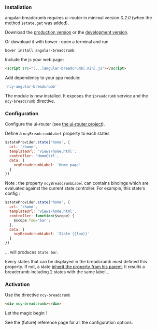 ### Installation
angular-breadcrumb requires ui-router in minimal version *0.2.0* (when the method `$state.get` was added).

Download the [production version][min] or the [development version][max].

[min]: https://raw.github.com/ncuillery/angular-breadcrumb/master/dist/angular-breadcrumb.min.js
[max]: https://raw.github.com/ncuillery/angular-breadcrumb/master/dist/angular-breadcrumb.js

Or download it with bower : open a terminal and run 
```
bower install angular-breadcrumb
```

Include the js your web page:

```html
<script src="[...]angular-breadcrumb[.min].js"></script>
```

Add dependency to your app module:
```js
'ncy-angular-breadcrumb'
```

The module is now installed. It exposes the `$breadcrumb` service and the `ncy-breadcrumb` directive.

### Configuration
Configure the ui-router (see [the ui-router project](https://github.com/angular-ui/ui-router)).

Define a `ncyBreadcrumbLabel` property to each states
```js
$stateProvider.state('home', {
  url: '/home',
  templateUrl: 'views/home.html',
  controller: 'HomeCtrl',
  data: {
    ncyBreadcrumbLabel: 'Home page'
  }
})
```
Note : the property `ncyBreadcrumbLabel` can contains bindings which are evaluated against the current state controller. For example, this state's config :
```js
$stateProvider.state('home', {
  url: '/home',
  templateUrl: 'views/home.html',
  controller: function($scope) {
    $scope.foo='bar';
  },
  data: {
    ncyBreadcrumbLabel: 'State {{foo}}'
  }
})
```
... will produces `State bar`. 

Every states that can be displayed in the breadcrumb *must* defined this property. If not, a state [inherit the property from his parent](https://github.com/angular-ui/ui-router/wiki/Nested-States-%26-Nested-Views#inherited-custom-data). It results a breadcrumb including 2 states with the same label...

### Activation
Use the directive `ncy-breadcrumb`
```html
<div ncy-breadcrumb></div>
```
Let the magic begin !

See the (future) reference page for all the configuration options.